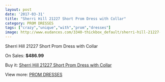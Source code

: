 ```yaml
---
layout: post
date: '2017-03-31'
title: "Sherri Hill 21227 Short Prom Dress with Collar"
category: PROM DRESSES
tags: ["crazy","unique","with","prom","dresses"]
image: http://www.eudances.com/3340-thickbox_default/sherri-hill-21227-short-prom-dress-with-collar.jpg
---
```

Sherri Hill 21227 Short Prom Dress with Collar

On Sales: **$486.99**
<a href="https://www.eudances.com/en/prom-dresses/1138-sherri-hill-21227-short-prom-dress-with-collar.html"><amp-img layout="responsive" width="600" height="600" src="//www.eudances.com/3340-thickbox_default/sherri-hill-21227-short-prom-dress-with-collar.jpg" alt="Sherri Hill 21227 Short Prom Dress with Collar 0" /></a>
<a href="https://www.eudances.com/en/prom-dresses/1138-sherri-hill-21227-short-prom-dress-with-collar.html"><amp-img layout="responsive" width="600" height="600" src="//www.eudances.com/3344-thickbox_default/sherri-hill-21227-short-prom-dress-with-collar.jpg" alt="Sherri Hill 21227 Short Prom Dress with Collar 1" /></a>
<a href="https://www.eudances.com/en/prom-dresses/1138-sherri-hill-21227-short-prom-dress-with-collar.html"><amp-img layout="responsive" width="600" height="600" src="//www.eudances.com/3343-thickbox_default/sherri-hill-21227-short-prom-dress-with-collar.jpg" alt="Sherri Hill 21227 Short Prom Dress with Collar 2" /></a>
<a href="https://www.eudances.com/en/prom-dresses/1138-sherri-hill-21227-short-prom-dress-with-collar.html"><amp-img layout="responsive" width="600" height="600" src="//www.eudances.com/3342-thickbox_default/sherri-hill-21227-short-prom-dress-with-collar.jpg" alt="Sherri Hill 21227 Short Prom Dress with Collar 3" /></a>
<a href="https://www.eudances.com/en/prom-dresses/1138-sherri-hill-21227-short-prom-dress-with-collar.html"><amp-img layout="responsive" width="600" height="600" src="//www.eudances.com/3341-thickbox_default/sherri-hill-21227-short-prom-dress-with-collar.jpg" alt="Sherri Hill 21227 Short Prom Dress with Collar 4" /></a>

Buy it: [Sherri Hill 21227 Short Prom Dress with Collar](https://www.eudances.com/en/prom-dresses/1138-sherri-hill-21227-short-prom-dress-with-collar.html "Sherri Hill 21227 Short Prom Dress with Collar")

View more: [PROM DRESSES](https://www.eudances.com/en/13-prom-dresses "PROM DRESSES")